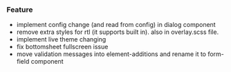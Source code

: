 ### Feature

- implement config change (and read from config) in dialog component
- remove extra styles for rtl (it supports built in). also in overlay.scss file.
- implement live theme changing
- fix bottomsheet fullscreen issue
- move validation messages into element-additions and rename it to form-field component
